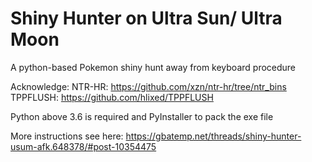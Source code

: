 # Shiny Hunter on Ultra Sun/ Ultra Moon

A python-based Pokemon shiny hunt away from keyboard procedure

Acknowledge:
NTR-HR: https://github.com/xzn/ntr-hr/tree/ntr_bins
TPPFLUSH: https://github.com/hlixed/TPPFLUSH

Python above 3.6 is required and PyInstaller to pack the exe file

More instructions see here: https://gbatemp.net/threads/shiny-hunter-usum-afk.648378/#post-10354475
